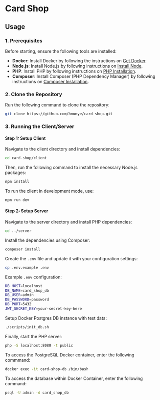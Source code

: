 # Card Shop

## Usage

### 1. **Prerequisites**

Before starting, ensure the following tools are installed:

- **Docker**: Install Docker by following the instructions on [Get Docker](https://docs.docker.com/get-started/get-docker/).
- **Node.js**: Install Node.js by following instructions on [Install Node](https://nodejs.org/en/learn/getting-started/how-to-install-nodejs/).
- **PHP**: Install PHP by following instructions on [PHP Installation](https://www.php.net/manual/en/install.php).
- **Composer**: Install Composer (PHP Dependency Manager) by following instructions on [Composer Installation](https://getcomposer.org/download/).

### 2. **Clone the Repository**

Run the following command to clone the repository:

```bash
git clone https://github.com/hmunye/card-shop.git
```

### 3. **Running the Client/Server**

#### Step 1: Setup Client

Navigate to the client directory and install dependencies:

```bash
cd card-shop/client
```

Then, run the following command to install the necessary Node.js packages:

```bash
npm install
```

To run the client in development mode, use:

```bash
npm run dev
```

#### Step 2: Setup Server

Navigate to the server directory and install PHP dependencies:

```bash
cd ../server
```

Install the dependencies using Composer:

```bash
composer install
```

Create the `.env` file and update it with your configuration settings:

```bash
cp .env.example .env
```

Example `.env` configuration:

```bash
DB_HOST=localhost
DB_NAME=card_shop_db
DB_USER=admin
DB_PASSWORD=password
DB_PORT=5432
JWT_SECRET_KEY=your-secret-key-here
```

Setup Docker Postgres DB instance with test data:

```bash
./scripts/init_db.sh
```

Finally, start the PHP server:

```bash
php -S localhost:8080 -t public
```

To access the PostgreSQL Docker container, enter the following commmand:

```bash
docker exec -it card-shop-db /bin/bash
```

To access the database within Docker Container, enter the following command:

```bash
psql -U admin -d card_shop_db
```
